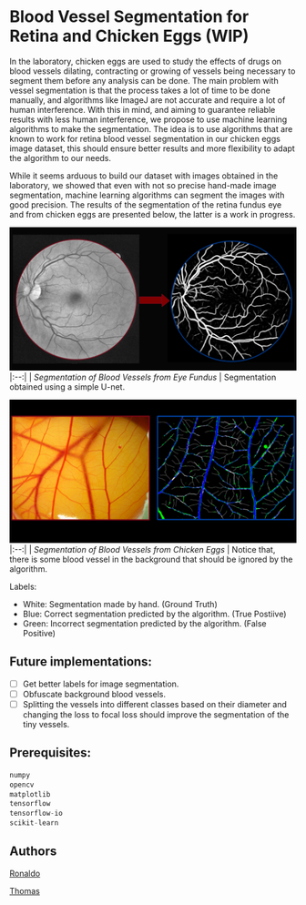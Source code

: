 # Blood Vessel Segmentation for Retina and Chicken Eggs (WIP)

<!-- Cancer cells grow randomly creating more blood vessels to take more nutrients from the body and grow. Some drugs has a interesting behavior of constricting blood vessels and prevent blood from circulate, this drugs can be used to prevent cancer cells to receive nutrients. In the lab, we study this drugs analysing its effects on blood vessels in chicken eggs, where it is necessary to segment all the blood vessel from a image before any analysis can be done. The main problem with vessel segmentation is that the process takes a lot of time to be made manually, and algorithms automatization such as the ImageJ, are not accurate and require a lot of human interference. This project aim to guarante reliable results with less to none human interference in blood vessel segmentation. The ideia is to use algorithms that are already known to work for retina blood vessel segmentation in our chicken eggs image dataset, this will ensure more accurate segmentation than obtained with ImageJ, while given more flexibility to adapt the algorithm to our needs. 
  
Although it seems arduous to build our dataset from scrach, manly because of the need to label all vessels manually, we showed that accurate results are obatined even using only a few images. The results of the segmentation of the retina fundus eye and from chicken eggs are presented below, the latter is a work in progress. -->

In the laboratory, chicken eggs are used to study the effects of drugs on blood vessels dilating, contracting or growing of vessels being necessary to segment them before any analysis can be done. The main problem with vessel segmentation is that the process takes a lot of time to be done manually, and algorithms like ImageJ are not accurate and require a lot of human interference. With this in mind, and aiming to guarantee reliable results with less human interference, we propose to use machine learning algorithms to make the segmentation. The idea is to use algorithms that are known to work for retina blood vessel segmentation in our chicken eggs image dataset, this should ensure better results and more flexibility to adapt the algorithm to our needs.

While it seems arduous to build our dataset with images obtained in the laboratory, we showed that even with not so precise hand-made image segmentation, machine learning algorithms can segment the images with good precision. The results of the segmentation of the retina fundus eye and from chicken eggs are presented below, the latter is a work in progress.


![Retina Blood Vessel Segmentation](images/vessel.png)
|:--:| 
| *Segmentation of Blood Vessels from Eye Fundus* |
Segmentation obtained using a simple U-net.

![Chicken Egg Blood Vessel Segmentation (WIP)](images/vessel-egg.png)
|:--:| 
| *Segmentation of Blood Vessels from Chicken Eggs* |
Notice that, there is some blood vessel in the background that should be ignored by the algorithm.

Labels:
- White: Segmentation made by hand. (Ground Truth)
- Blue: Correct segmentation predicted by the algorithm. (True Postiive)
- Green: Incorrect segmentation predicted by the algorithm. (False Positive)

## Future implementations:

- [ ] Get better labels for image segmentation.
- [ ] Obfuscate background blood vessels.
- [ ] Splitting the vessels into different classes based on their diameter and changing the loss to focal loss should improve the segmentation of the tiny vessels.

## Prerequisites:

```python
numpy
opencv
matplotlib
tensorflow
tensorflow-io
scikit-learn
```

## Authors
[Ronaldo](https://www.linkedin.com/in/ronaldo-givisiez/)

[Thomas](http://linkedin.com/in/thomas-toshio-inoue-5240241b5)
